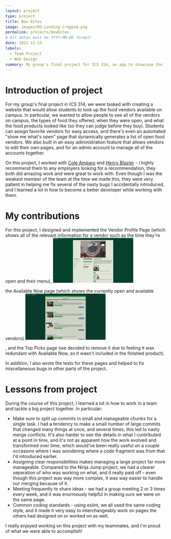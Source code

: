 ```yaml
---
layout: project
type: project
title: Bow Bites
image: images/M3-Landing-Cropped.png
permalink: projects/bowbites
# All dates must be YYYY-MM-DD format!
date: 2021-12-15
labels:
  - Team Project
  - Web Design
summary: My group's final project for ICS 314, an app to showcase the food vendors at UH Manoa.
---
```


# Introduction of project
For my group's final project in ICS 314, we were tasked with creating a website that would allow students to look up the
food vendors available on campus. In particular, we wanted to allow people to see all of the vendors on campus, the types
of food they offered, when they were open, and what the food products looked like (so they can judge before they buy). Students can assign favorite vendors for easy access,
and there's even an automated "show me what's open" page that dynamically generates a list of open food vendors. We also built in an easy administration feature
that allows vendors to edit their own pages, and for an admin account to manage all of the accounts together.

On this project, I worked with [Cole Amparo](https://coleamparo.github.io/) and [Henry Blazier](https://hbzxc.github.io/) - I highly recommend them to any employers looking for
a recommendation, they both did amazing work and were great to work with. Even though I was the weakest member of the team at the
time we made this, they were very patient in helping me fix several of the nasty bugs I accidentally introduced, and I learned
a lot in how to become a better developer while working with them.

# My contributions

For this project, I designed and implemented the Vendor Profile Page (which shows all of the relevant information for a vendor such as the time they're open and their menu),  <!--  ![](https://raw.githubusercontent.com/bow-bites/bow-bites.github.io/main/images/M3-VendorProfile-LoggedIn.png) -->
<img src="https://raw.githubusercontent.com/bow-bites/bow-bites.github.io/main/images/M3-VendorProfile-LoggedIn.png" width="50%" height="50%">

the Available Now page (which shows the currently open and available vendors) <!--  ![](https://raw.githubusercontent.com/bow-bites/bow-bites.github.io/main/images/M3-AvailableNow-Loggedin.png) --> <img src="https://raw.githubusercontent.com/bow-bites/bow-bites.github.io/main/images/M3-AvailableNow-Loggedin.png" width="50%" height="50%">

,  and the Top Picks page (we decided to remove it due to feeling it was redundant with Available Now, so it wasn't included in the finished product). 

In addition, I also wrote the tests for these pages and helped to fix miscellaneous bugs in other parts of the project.

# Lessons from project

During the course of this project, I learned a lot in how to work in a team and tackle a big project together. In particular:

* Make sure to split up commits in small and manageable chunks for a single task. I had a tendency to make a small number of large commits that changed many things at once, and several times, this led to nasty merge conflicts. It's also harder to see the details in what I contributed at a point in time, and it's not as apparent how the work evolved and transformed over time, which would've been really useful on a couple occasions where I was wondering where a code fragment was from that I'd introduced earlier.
* Assigning clear responsibilities makes managing a large project far more manageable. Compared to the Ninja Jump project, we had a clearer seperation of who was working on what, and it really paid off - even though this project was way more complex, it was way easier to handle our merging because of it.
* Meeting frequently to share ideas - we had a group meeting 2 or 3 times every week, and it was enormously helpful in making sure we were on the same page. 
* Common coding standards - using eslint, we all used the same coding style, and it made it very easy to interchangeably work on pages the others had designed on or worked on as well.

I really enjoyed working on this project with my teammates, and I'm proud of what we were able to accomplish!
